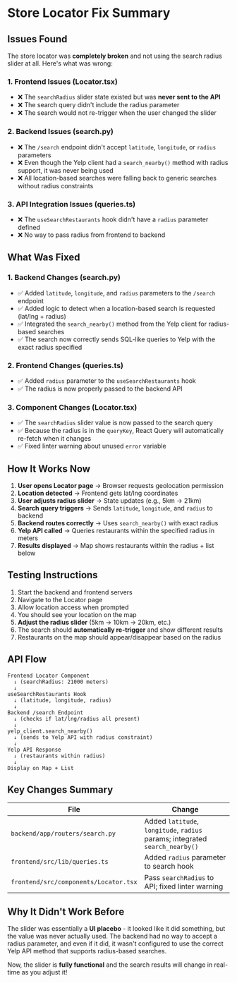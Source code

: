# Store Locator Fix Summary

## Issues Found

The store locator was **completely broken** and not using the search radius slider at all. Here's what was wrong:

### 1. **Frontend Issues (Locator.tsx)**
   - ❌ The `searchRadius` slider state existed but was **never sent to the API**
   - ❌ The search query didn't include the radius parameter
   - ❌ The search would not re-trigger when the user changed the slider

### 2. **Backend Issues (search.py)**
   - ❌ The `/search` endpoint didn't accept `latitude`, `longitude`, or `radius` parameters
   - ❌ Even though the Yelp client had a `search_nearby()` method with radius support, it was never being used
   - ❌ All location-based searches were falling back to generic searches without radius constraints

### 3. **API Integration Issues (queries.ts)**
   - ❌ The `useSearchRestaurants` hook didn't have a `radius` parameter defined
   - ❌ No way to pass radius from frontend to backend

## What Was Fixed

### 1. **Backend Changes (search.py)**
   - ✅ Added `latitude`, `longitude`, and `radius` parameters to the `/search` endpoint
   - ✅ Added logic to detect when a location-based search is requested (lat/lng + radius)
   - ✅ Integrated the `search_nearby()` method from the Yelp client for radius-based searches
   - ✅ The search now correctly sends SQL-like queries to Yelp with the exact radius specified

### 2. **Frontend Changes (queries.ts)**
   - ✅ Added `radius` parameter to the `useSearchRestaurants` hook
   - ✅ The radius is now properly passed to the backend API

### 3. **Component Changes (Locator.tsx)**
   - ✅ The `searchRadius` slider value is now passed to the search query
   - ✅ Because the radius is in the `queryKey`, React Query will automatically re-fetch when it changes
   - ✅ Fixed linter warning about unused `error` variable

## How It Works Now

1. **User opens Locator page** → Browser requests geolocation permission
2. **Location detected** → Frontend gets lat/lng coordinates
3. **User adjusts radius slider** → State updates (e.g., 5km → 21km)
4. **Search query triggers** → Sends `latitude`, `longitude`, and `radius` to backend
5. **Backend routes correctly** → Uses `search_nearby()` with exact radius
6. **Yelp API called** → Queries restaurants within the specified radius in meters
7. **Results displayed** → Map shows restaurants within the radius + list below

## Testing Instructions

1. Start the backend and frontend servers
2. Navigate to the Locator page
3. Allow location access when prompted
4. You should see your location on the map
5. **Adjust the radius slider** (5km → 10km → 20km, etc.)
6. The search should **automatically re-trigger** and show different results
7. Restaurants on the map should appear/disappear based on the radius

## API Flow

```
Frontend Locator Component
  ↓ (searchRadius: 21000 meters)
  ↓
useSearchRestaurants Hook
  ↓ (latitude, longitude, radius)
  ↓
Backend /search Endpoint
  ↓ (checks if lat/lng/radius all present)
  ↓
yelp_client.search_nearby()
  ↓ (sends to Yelp API with radius constraint)
  ↓
Yelp API Response
  ↓ (restaurants within radius)
  ↓
Display on Map + List
```

## Key Changes Summary

| File | Change |
|------|--------|
| `backend/app/routers/search.py` | Added `latitude`, `longitude`, `radius` params; integrated `search_nearby()` |
| `frontend/src/lib/queries.ts` | Added `radius` parameter to search hook |
| `frontend/src/components/Locator.tsx` | Pass `searchRadius` to API; fixed linter warning |

## Why It Didn't Work Before

The slider was essentially a **UI placebo** - it looked like it did something, but the value was never actually used. The backend had no way to accept a radius parameter, and even if it did, it wasn't configured to use the correct Yelp API method that supports radius-based searches.

Now, the slider is **fully functional** and the search results will change in real-time as you adjust it!

